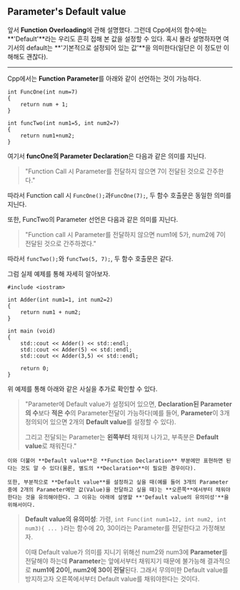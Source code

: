 ## Parameter's Default value  

앞서 **Function Overloading**에 관해 설명했다. 그런데 Cpp에서의 함수에는 **'Default'**라는 우리도 흔히 접해 본 값을 설정할 수 있다. 혹시 몰라 설명하자면 여기서의 default는 **'기본적으로 설정되어 있는 값'**을 의미한다(일단은 이 정도만 이해해도 괜찮다).  

---

Cpp에서는 **Function Parameter**를 아래와 같이 선언하는 것이 가능하다.  

```
int FuncOne(int num=7)
{
	return num + 1;
}

int funcTwo(int num1=5, int num2=7)
{
	return num1+num2;
}
```

여기서 **funcOne의 Parameter Declaration**은 다음과 같은 의미를 지닌다.  

> "Function Call 시 Parameter를 전달하지 않으면 7이 전달된 것으로 간주한다."  

따라서 Function call 시 `FuncOne();`과`FuncOne(7);`, 두 함수 호출문은 동일한 의미를 지닌다.  

또한, FuncTwo의 Parameter 선언은 다음과 같은 의미를 지닌다.  

> "Function call 시 Parameter를 전달하지 않으면 num1에 5가, num2에 7이 전달된 것으로 간주하겠다."  

따라서 `funcTwo();`와 `funcTwo(5, 7);`, 두 함수 호출문은 같다.  

그럼 실제 예제를 통해 자세히 알아보자.  

```
#include <iostram>

int Adder(int num1=1, int num2=2)
{
	return num1 + num2;
}

int main (void) 
{
	std::cout << Adder() << std::endl;
	std::cout << Adder(5) << std::endl;
	std::cout << Adder(3,5) << std::endl;

	return 0;
}
```

위 예제를 통해 아래와 같은 사실을 추가로 확인할 수 있다.  

> "Parameter에 Default value가 설정되어 있으면, **Declaration된 Parameter의 수**보다 **적은 수**의 Parameter전달이 가능하다(예를 들어, **Parameter**이 3개 정의되어 있으면 2개의 **Default value**를 설정할 수 있다).  
>
> 그리고 전달되는 Parameter는 **왼쪽부터** 채워져 나가고, 부족분은 **Default value**로 채워진다."  

```
이와 더불어 **Default value**은 **Function Declaration** 부분에만 표현하면 된다는 것도 알 수 있다(물론, 별도의 **Declaration**이 필요한 경우이다).
```
  
```
또한, 부분적으로 **Default value**를 설정하고 싶을 때(예를 들어 3개의 Parameter 중에 2개의 Parameter에만 값(Value)을 전달하고 싶을 때)는 **오른쪽**에서부터 채워야한다는 것을 유의해야한다. 그 이유는 아래에 설명할 **'Default value의 유의미성'**을 위해서이다.  
```

> **Default value의 유의미성**: 가령, `int Func(int num1=12, int num2, int num3){ ... }`라는 함수에 20, 30이라는 Parameter를 전달한다고 가정해보자.  
>
> 이때 Default value가 의미를 지니기 위해선 num2와 num3에 **Parameter**를 전달해야 하는데 **Parameter**는 앞에서부터 채워지기 때문에 불가능해 결과적으로 **num1에 20이, num2에 30이 전달**된다. 그래서 무의미한 Default value를 방지하고자 오른쪽에서부터 Default value를 채워야한다는 것이다.  

